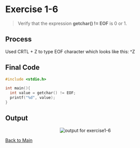 # Exercise 1-6
> Verify that the expression **getchar() != EOF** is 0 or 1.

## Process

Used CRTL + Z to type EOF character which looks like this: ^Z

## Final Code
```c
#include <stdio.h>

int main(){
  int value = getchar() != EOF;
  printf("%d", value);
}
```

## Output
<p align="center">
    <image src="../assets/exercise1-6_output.jpg" alt="output for exercise1-6" />
</p>

[Back to Main](../readme.md)
